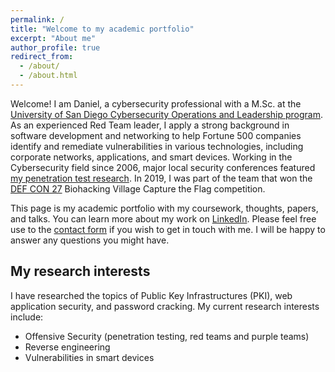 ```yaml
---
permalink: /
title: "Welcome to my academic portfolio"
excerpt: "About me"
author_profile: true
redirect_from:
  - /about/
  - /about.html
---
```


Welcome! I am Daniel, a cybersecurity professional with a M.Sc. at the [University of San Diego Cybersecurity Operations and Leadership program](https://www.sandiego.edu/). As an experienced Red Team leader, I apply a strong background in software development and networking to help Fortune 500 companies identify and remediate vulnerabilities in various technologies, including corporate networks, applications, and smart devices. Working in the Cybersecurity field since 2006, major local security conferences featured [my penetration test research](https://danielcmarques.github.io/talks/). In 2019, I was part of the team that won the [DEF CON 27](https://www.defcon.org/) Biohacking Village Capture the Flag competition.  

This page is my academic portfolio with my coursework, thoughts, papers, and talks. You can learn more about my work on [LinkedIn](https://www.linkedin.com/in/danielcmarques/). Please feel free use to the [contact form](https://danielcmarques.github.io/contact/) if you wish to get in touch with me. I will be happy to answer any questions you might have.  

## My research interests
I have researched the topics of Public Key Infrastructures (PKI), web application security, and password cracking. My current research interests include:
* Offensive Security (penetration testing, red teams and purple teams)
* Reverse engineering
* Vulnerabilities in smart devices
